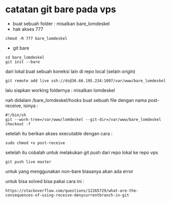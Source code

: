 # catatan git bare pada vps

- buat sebuah folder : misalkan bare_lomdeskel
- hak akses 777
```
chmod -R 777 bare_lomdeskel
```
- git bare
```
cd bare_lomdeskel
git init --bare
```


dari lokal buat sebuah koneksi lain di repo local (selain origin)
```
git remote add live ssh://ds@36.66.195.234:1097/var/www/bare_lomdeskel
```

lalu siapkan working foldernya : misalkan lomdeskel


nah didalam /bare_lomdeskel/hooks buat sebuah file dengan nama post-receive, isinya :
```
#!/bin/sh
git --work-tree=/var/www/lomdeskel --git-dir=/var/www/bare_lomdeskel checkout -f
```

setelah itu berikan akses executable dengan cara :
```
sudo chmod +x post-receive
```

setelah itu cobalah untuk melakukan git push dari repo lokal ke repo vps
```
git push live master
```

untuk yang menggunakan non-bare biasanya akan ada error

untuk bisa solved bisa pakai cara ini :
```
https://stackoverflow.com/questions/12265729/what-are-the-consequences-of-using-receive-denycurrentbranch-in-git
```